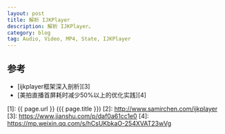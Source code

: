 ```yaml
---
layout: post
title: 解析 IJKPlayer
description: 解析 IJKPlayer。
category: blog
tag: Audio, Video, MP4, State, IJKPlayer
---
```





## 参考

- [ijkplayer框架深入剖析][3]
- [美拍直播首屏耗时减少50%以上的优化实践][4]


[SamirChen]: http://www.samirchen.com "SamirChen"
[1]: {{ page.url }} ({{ page.title }})
[2]: http://www.samirchen.com/ijkplayer
[3]: https://www.jianshu.com/p/daf0a61cc1e0
[4]: https://mp.weixin.qq.com/s/hCsUKbkaO-254XVAT23wVg